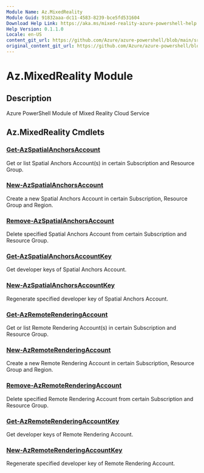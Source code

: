 ```yaml
---
Module Name: Az.MixedReality
Module Guid: 91832aaa-dc11-4583-8239-bce5fd531604
Download Help Link: https://aka.ms/mixed-reality-azure-powershell-help
Help Version: 0.1.1.0
Locale: en-US
content_git_url: https://github.com/Azure/azure-powershell/blob/main/src/MixedReality/MixedReality/help/Az.MixedReality.md
original_content_git_url: https://github.com/Azure/azure-powershell/blob/main/src/MixedReality/MixedReality/help/Az.MixedReality.md
---
```


# Az.MixedReality Module
## Description
Azure PowerShell Module of Mixed Reality Cloud Service

## Az.MixedReality Cmdlets
### [Get-AzSpatialAnchorsAccount](Get-AzSpatialAnchorsAccount.md)
Get or list Spatial Anchors Account(s) in certain Subscription and Resource Group.

### [New-AzSpatialAnchorsAccount](New-AzSpatialAnchorsAccount.md)
Create a new Spatial Anchors Account in certain Subscription, Resource Group and Region.

### [Remove-AzSpatialAnchorsAccount](Remove-AzSpatialAnchorsAccount.md)
Delete specified Spatial Anchors Account from certain Subscription and Resource Group.

### [Get-AzSpatialAnchorsAccountKey](Get-AzSpatialAnchorsAccountKey.md)
Get developer keys of Spatial Anchors Account.

### [New-AzSpatialAnchorsAccountKey](New-AzSpatialAnchorsAccountKey.md)
Regenerate specified developer key of Spatial Anchors Account.

### [Get-AzRemoteRenderingAccount](Get-AzRemoteRenderingAccount.md)
Get or list Remote Rendering Account(s) in certain Subscription and Resource Group.

### [New-AzRemoteRenderingAccount](New-AzRemoteRenderingAccount.md)
Create a new Remote Rendering Account in certain Subscription, Resource Group and Region.

### [Remove-AzRemoteRenderingAccount](Remove-AzRemoteRenderingAccount.md)
Delete specified Remote Rendering Account from certain Subscription and Resource Group.

### [Get-AzRemoteRenderingAccountKey](Get-AzRemoteRenderingAccountKey.md)
Get developer keys of Remote Rendering Account.

### [New-AzRemoteRenderingAccountKey](New-AzRemoteRenderingAccountKey.md)
Regenerate specified developer key of Remote Rendering Account.